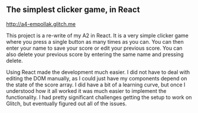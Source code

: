 ## The simplest clicker game, in React

http://a4-empollak.glitch.me

This project is a re-write of my A2 in React. It is a very simple clicker game where you press a single button as many times as you can. You can then enter your name to save your score or edit your previous score. You can also delete your previous score by entering the same name and pressing delete.

Using React made the development much easier. I did not have to deal with editing the DOM manually, as I could just have my components depend on the state of the score array. I did have a bit of a learning curve, but once I understood how it all worked it was much easier to implement the functionality. I had pretty significant challenges getting the setup to work on Glitch, but eventually figured out all of the issues. 